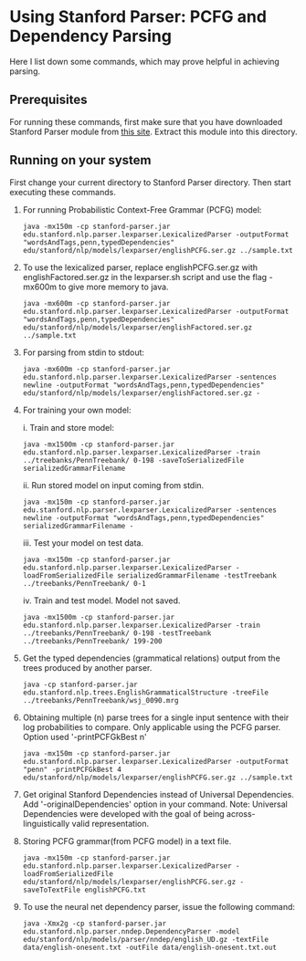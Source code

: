 # Using Stanford Parser: PCFG and Dependency Parsing

Here I list down some commands, which may prove helpful in achieving parsing.

## Prerequisites

For running these commands, first make sure that you have downloaded Stanford Parser module from [this site](http://nlp.stanford.edu/software/lex-parser.shtml). Extract this module into this directory. 

## Running on your system

First change your current directory to Stanford Parser directory. Then start executing these commands.

1. For running Probabilistic Context-Free Grammar (PCFG) model:

	```
	java -mx150m -cp stanford-parser.jar edu.stanford.nlp.parser.lexparser.LexicalizedParser -outputFormat "wordsAndTags,penn,typedDependencies" edu/stanford/nlp/models/lexparser/englishPCFG.ser.gz ../sample.txt
	```

2. To use the lexicalized parser, replace englishPCFG.ser.gz with englishFactored.ser.gz in the lexparser.sh script and use the flag -mx600m to give more memory to java.

	```
	java -mx600m -cp stanford-parser.jar edu.stanford.nlp.parser.lexparser.LexicalizedParser -outputFormat "wordsAndTags,penn,typedDependencies" edu/stanford/nlp/models/lexparser/englishFactored.ser.gz ../sample.txt
	```

3. For parsing from stdin to stdout:

	```
	java -mx600m -cp stanford-parser.jar edu.stanford.nlp.parser.lexparser.LexicalizedParser -sentences newline -outputFormat "wordsAndTags,penn,typedDependencies" edu/stanford/nlp/models/lexparser/englishFactored.ser.gz -
	```

4. For training your own model:
	
	i. Train and store model:
	```
	java -mx1500m -cp stanford-parser.jar edu.stanford.nlp.parser.lexparser.LexicalizedParser -train ../treebanks/PennTreebank/ 0-198 -saveToSerializedFile serializedGrammarFilename
	```

	ii. Run stored model on input coming from stdin.
	```
	java -mx150m -cp stanford-parser.jar edu.stanford.nlp.parser.lexparser.LexicalizedParser -sentences newline -outputFormat "wordsAndTags,penn,typedDependencies" serializedGrammarFilename -
	```

	iii. Test your model on test data.
	```
	java -mx150m -cp stanford-parser.jar edu.stanford.nlp.parser.lexparser.LexicalizedParser -loadFromSerializedFile serializedGrammarFilename -testTreebank ../treebanks/PennTreebank/ 0-1
	```

	iv. Train and test model. Model not saved.
	```
	java -mx1500m -cp stanford-parser.jar edu.stanford.nlp.parser.lexparser.LexicalizedParser -train ../treebanks/PennTreebank/ 0-198 -testTreebank ../treebanks/PennTreebank/ 199-200
	```


5. Get the typed dependencies (grammatical relations) output from the trees produced by another parser.

	```
	java -cp stanford-parser.jar edu.stanford.nlp.trees.EnglishGrammaticalStructure -treeFile ../treebanks/PennTreebank/wsj_0090.mrg
	```

6. Obtaining multiple (n) parse trees for a single input sentence with their log probabilities to compare. Only applicable using the PCFG parser. Option used '-printPCFGkBest n'

	```
	java -mx150m -cp stanford-parser.jar edu.stanford.nlp.parser.lexparser.LexicalizedParser -outputFormat "penn" -printPCFGkBest 4 edu/stanford/nlp/models/lexparser/englishPCFG.ser.gz ../sample.txt
	```

7. Get original Stanford Dependencies instead of Universal Dependencies. Add '-originalDependencies' option in your command. 
Note: Universal Dependencies were developed with the goal of being across-linguistically valid representation.

8. Storing PCFG grammar(from PCFG model) in a text file.

	```
	java -mx150m -cp stanford-parser.jar edu.stanford.nlp.parser.lexparser.LexicalizedParser -loadFromSerializedFile edu/stanford/nlp/models/lexparser/englishPCFG.ser.gz -saveToTextFile englishPCFG.txt
	```

9. To use the neural net dependency parser, issue the following command:
	
	```
	java -Xmx2g -cp stanford-parser.jar edu.stanford.nlp.parser.nndep.DependencyParser -model edu/stanford/nlp/models/parser/nndep/english_UD.gz -textFile data/english-onesent.txt -outFile data/english-onesent.txt.out
	```